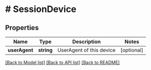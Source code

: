 # # SessionDevice

## Properties

Name | Type | Description | Notes
------------ | ------------- | ------------- | -------------
**userAgent** | **string** | UserAgent of this device | [optional]

[[Back to Model list]](../../README.md#models) [[Back to API list]](../../README.md#endpoints) [[Back to README]](../../README.md)
